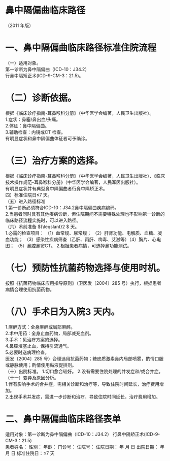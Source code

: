 # 鼻中隔偏曲临床路径  
（2011 年版）  
#     一、鼻中隔偏曲临床路径标准住院流程  
（一）适用对象。  
第一诊断为鼻中隔偏曲（ICD-10：J34.2）  
行鼻中隔矫正术(ICD-9-CM-3：21.5)。  
# （二）诊断依据。  
根据《临床诊疗指南-耳鼻喉科分册》（中华医学会编著，人民卫生出版社）。  
1.症状：鼻塞/鼻出血/头痛。  
2.体征：鼻中隔偏曲。  
3.辅助检查：内镜或CT 检查。  
有明显症状和鼻中隔偏曲体征者可予确诊。  
# （三）治疗方案的选择。  
根据《临床诊疗指南-耳鼻喉科分册》（中华医学会编著，人民卫生出版社）、《临床技术操作规范-耳鼻喉科分册》（中华医学会编著，人民军医出版社）。  
有明显症状并有典型鼻中隔偏曲者行鼻中隔矫正术。  
四）标准住院日≤7 天。  
（五）进入路径标准  
1.第一诊断必须符合ICD-10：J34.2鼻中隔偏曲疾病编码。  
2.当患者同时具有其他疾病诊断，但住院期间不需要特殊处理也不影响第一诊断的临床路径流程实施时，可以进入路径。  
（六）术前准备 ${\leqslant}2 $ 天。  
1.必需的检查项目： （1）血常规、尿常规； （2）肝肾功能、电解质、血糖、凝血功能； （3）感染性疾病筛查（乙肝、丙肝、梅毒、艾滋等）（4）胸片、心电图； （5）鼻腔鼻窦CT。 2.根据患者病情，可选择鼻功能测试。  
# （七）预防性抗菌药物选择与使用时机。  
按照《抗菌药物临床应用指导原则》（卫医发〔2004〕285 号）执行，根据患者病情合理使用抗菌药物。  
# （八）手术日为入院3 天内。  
1.麻醉方式：全身麻醉或局部麻醉。  
2.术中用药：全身止血药物，局部减充血剂。  
3.手术：见治疗方案的选择。  
4.鼻腔填塞止血，保持引流通气。  
5.必要时送病理检查。  
医发〔2004〕285 号）合理选用抗菌药物；糖皮质激素鼻内局部喷雾，酌情口服或静脉使用；酌情使用黏液促排剂。  
（十）出院标准。 1.切口愈合较好。  2.没有需要住院处理的并发症和/或合并症。 （十一）变异及原因分析。  
1.伴有影响手术的合并症，需相关诊断和治疗等，导致住院时间延长，治疗费用增加。  
2.出现手术并发症，需进一步诊断和治疗，导致住院时间延长，治疗费用增加。  
# 二、鼻中隔偏曲临床路径表单  
适用对象：第一诊断为鼻中隔偏曲（ICD-10：J34.2） 行鼻中隔矫正术(ICD-9-CM-3：21.5)  
患者姓名：          性别：     年龄：      门诊号：        住院号：           住院日期：     年   月   日   出院日期：       年   月    日  标准住院日：≤7 天  
